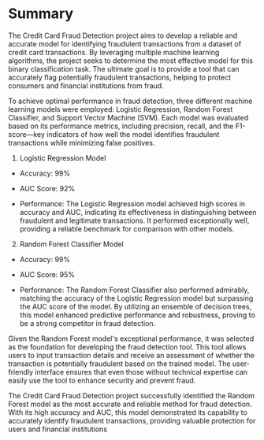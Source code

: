 # Summary

The Credit Card Fraud Detection project aims to develop a reliable and accurate model for identifying fraudulent transactions from a dataset of credit card transactions. By leveraging multiple machine learning algorithms, the project seeks to determine the most effective model for this binary classification task. The ultimate goal is to provide a tool that can accurately flag potentially fraudulent transactions, helping to protect consumers and financial institutions from fraud.

To achieve optimal performance in fraud detection, three different machine learning models were employed: Logistic Regression, Random Forest Classifier, and Support Vector Machine (SVM). Each model was evaluated based on its performance metrics, including precision, recall, and the F1-score—key indicators of how well the model identifies fraudulent transactions while minimizing false positives.

1. Logistic Regression Model

* Accuracy: 99%

* AUC Score: 92%

* Performance: The Logistic Regression model achieved high scores in accuracy and AUC, indicating its effectiveness in distinguishing between fraudulent and legitimate transactions. It performed exceptionally well, providing a reliable benchmark for comparison with other models.

2. Random Forest Classifier Model

* Accuracy: 99%

* AUC Score: 95%

* Performance: The Random Forest Classifier also performed admirably, matching the accuracy of the Logistic Regression model but surpassing the AUC score of the model. By utilizing an ensemble of decision trees, this model enhanced predictive performance and robustness, proving to be a strong competitor in fraud detection.

Given the Random Forest model's exceptional performance, it was selected as the foundation for developing the fraud detection tool. This tool allows users to input transaction details and receive an assessment of whether the transaction is potentially fraudulent based on the trained model. The user-friendly interface ensures that even those without technical expertise can easily use the tool to enhance security and prevent fraud.

The Credit Card Fraud Detection project successfully identified the Random Forest model as the most accurate and reliable method for fraud detection. With its high accuracy and AUC, this model demonstrated its capability to accurately identify fraudulent transactions, providing valuable protection for users and financial institutions
